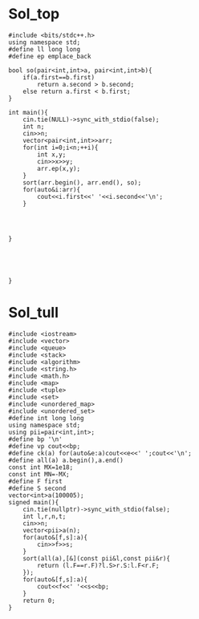 # Sol_top
 
    #include <bits/stdc++.h>
    using namespace std;
    #define ll long long
    #define ep emplace_back
    
    bool so(pair<int,int>a, pair<int,int>b){
        if(a.first==b.first)
            return a.second > b.second;
        else return a.first < b.first;
    }
    
    int main(){
        cin.tie(NULL)->sync_with_stdio(false);
        int n;
        cin>>n;
        vector<pair<int,int>>arr;
        for(int i=0;i<n;++i){
            int x,y;
            cin>>x>>y;
            arr.ep(x,y);
        }
        sort(arr.begin(), arr.end(), so);
        for(auto&i:arr){
            cout<<i.first<<' '<<i.second<<'\n';
        }
    
    
    
    
    }
    
    
    
    
    
    }


# Sol_tull
    #include <iostream>
    #include <vector>
    #include <queue>
    #include <stack>
    #include <algorithm>
    #include <string.h>
    #include <math.h>
    #include <map>
    #include <tuple>
    #include <set>
    #include <unordered_map>
    #include <unordered_set>
    #define int long long
    using namespace std;
    using pii=pair<int,int>;
    #define bp '\n'
    #define vp cout<<bp;
    #define ck(a) for(auto&e:a)cout<<e<<' ';cout<<'\n';
    #define all(a) a.begin(),a.end()
    const int MX=1e18;
    const int MN=-MX;
    #define F first 
    #define S second
    vector<int>a(100005);
    signed main(){
        cin.tie(nullptr)->sync_with_stdio(false);
        int l,r,n,t;
        cin>>n;
        vector<pii>a(n);
        for(auto&[f,s]:a){
            cin>>f>>s;
        }
        sort(all(a),[&](const pii&l,const pii&r){
            return (l.F==r.F)?l.S>r.S:l.F<r.F;
        });
        for(auto&[f,s]:a){
            cout<<f<<' '<<s<<bp;
        }
        return 0;
    }   
